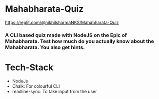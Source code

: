 # Mahabharata-Quiz
https://replit.com/@nikhilsharmaNKS/Mahabharata-Quiz

### A CLI based quiz made with NodeJS on the Epic of Mahabharata. Test how much do you actually know about the Mahabharata. You also get hints.

# Tech-Stack
- NodeJs
- Chalk: For colourful CLI
- readline-sync: To take input from the user
